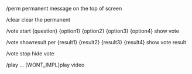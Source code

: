 /perm
permanent message on the top of screen

/clear
clear the permanent

/vote start {question} {option1} {option2} {option3} {option4}
show vote

/vote showresult per {result1} {result2} {result3} {result4}
show vote result

/vote stop
hide vote


/play ...
[WONT_IMPL]play video 

